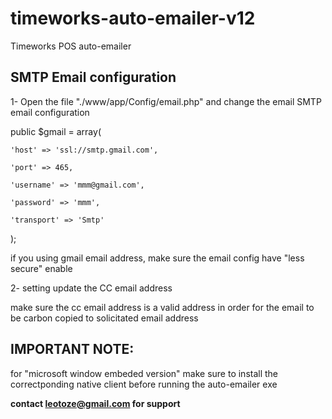 # timeworks-auto-emailer-v12
 Timeworks POS auto-emailer


## SMTP Email  configuration

1- Open the file  "./www/app/Config/email.php" and change the email SMTP email configuration


public $gmail = array(

	'host' => 'ssl://smtp.gmail.com',

	'port' => 465,
		
	'username' => 'mmm@gmail.com',
			
	'password' => 'mmm',

	'transport' => 'Smtp'
);

if you using gmail email address, make sure the email config have "less secure" enable


2- setting update the CC email address

make sure the cc email address is a valid address in order for the email to be carbon copied to solicitated email address

## IMPORTANT NOTE:
for "microsoft window embeded version" make sure to install the correctponding native client before running the auto-emailer exe


**contact leotoze@gmail.com for support**
